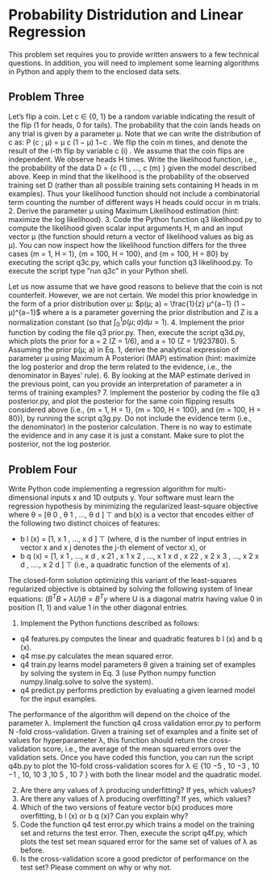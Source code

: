 # **Probability Distridution and Linear Regression**
This problem set requires you to provide written answers to a few technical questions. In
addition, you will need to implement some learning algorithms in Python and apply them to the
enclosed data sets.

## **Problem Three**
Let’s flip a coin. Let c ∈ {0, 1} be a random variable indicating the result of the
flip (1 for heads, 0 for tails). The probability that the coin lands heads on any trial is given
by a parameter μ. Note that we can write the distribution of c as: P (c ; μ) = μ c (1 − μ) 1−c .
We flip the coin m times, and denote the result of the i-th flip by variable c (i) . We assume
that the coin flips are independent. We observe heads H times.
 Write the likelihood function, i.e., the probability of the data D = {c (1) , ..., c (m) } given the model described above. Keep in mind that the likelihood is the probability of the observed training set D (rather than all possible training sets containing H heads in m examples). Thus your likelihood function should not include a combinatorial term counting the number of different ways H heads could occur in m trials.
2. Derive the parameter μ using Maximum Likelihood estimation (hint: maximize the log likelihood).
3. Code the Python function q3 likelihood.py to compute the likelihood given scalar input arguments H, m and an input vector μ (the function should return a vector of likelihood values as big as μ). You can now inspect how the likelihood function differs for the three cases {m = 1, H = 1}, {m = 100, H = 100}, and {m = 100, H = 80} by executing the script q3c.py, which calls your function q3 likelihood.py. To execute the script type ”run q3c” in your Python shell.

Let us now assume that we have good reasons to believe that the coin is not counterfeit. However, we are not certain. We model this prior knowledge in the form of a prior distribution over μ:
$p(μ; a) = \frac{1}{z} μ^{a−1} (1 − μ)^{a−1}$
where a is a parameter governing the prior distribution and Z is a normalization constant (so that $\int_{0}^{1} p(μ; a)dμ = 1$).
4. Implement the prior function by coding the file q3 prior.py. Then, execute the script q3d.py, which plots the prior for a = 2 (Z = 1/6), and a = 10 (Z = 1/923780).
5. Assuming the prior p(μ; a) in Eq. 1, derive the analytical expression of parameter μ using Maximum A Posteriori (MAP) estimation (hint: maximize the log posterior and drop the term related to the evidence, i.e., the denominator in Bayes’ rule).
6. By looking at the MAP estimate derived in the previous point, can you provide an interpretation of parameter a in terms of training examples?
7. Implement the posterior by coding the file q3 posterior.py, and plot the posterior for the same coin flipping results considered above (i.e., {m = 1, H = 1}, {m = 100, H = 100}, and {m = 100, H = 80}), by running the script q3g.py. Do not include the evidence term (i.e., the denominator) in the posterior calculation. There is no way to estimate the evidence and in any case it is just a constant. Make sure to plot the posterior, not the log posterior.

## **Problem Four**
Write Python code implementing a regression algorithm for multi-dimensional inputs x and 1D outputs y. Your software must learn the regression hypothesis by minimizing the regularized least-square objective where θ = [θ 0 , θ 1 , ..., θ d ] ⊤ and b(x) is a vector that encodes either of the following two distinct choices of features:
  - b l (x) = [1, x 1 , ..., x d ] ⊤ (where, d is the number of input entries in vector x and x j denotes the j-th element of vector x), or
  - b q (x) = [1, x 1 , ..., x d , x 21 , x 1 x 2 , ..., x 1 x d , x 22 , x 2 x 3 , ..., x 2 x d , ...., x 2 d ] ⊤ (i.e., a quadratic function of the elements of x).

The closed-form solution optimizing this variant of the least-squares regularized objective is obtained by solving the following system of linear equations:
$(B^TB + λU)θ = B^Ty$
where U is a diagonal matrix having value 0 in position (1, 1) and value 1 in the other diagonal entries.

1. Implement the Python functions described as follows:
  - q4 features.py computes the linear and quadratic features b l (x) and b q (x).
  - q4 mse.py calculates the mean squared error.
  - q4 train.py learns model parameters θ given a training set of examples by solving the system in Eq. 3 (use Python numpy function numpy.linalg.solve to solve the system).
  - q4 predict.py performs prediction by evaluating a given learned model for the input examples.

The performance of the algorithm will depend on the choice of the parameter λ. Implement the function q4 cross validation error.py to perform N -fold cross-validation. Given a training set of examples and a finite set of values for hyperparameter λ, this function should return the cross-validation score, i.e., the average of the mean squared errors over the validation sets. Once you have coded this function, you can run the script q4b.py to plot the 10-fold cross-validation scores for λ ∈ {10 −5 , 10 −3 , 10 −1 , 10, 10 3 ,10 5 , 10 7 } with both the linear model and the quadratic model.

2. Are there any values of λ producing underfitting? If yes, which values?
3. Are there any values of λ producing overfitting? If yes, which values?
4. Which of the two versions of feature vector b(x) produces more overfitting, b l (x) or b q (x)? Can you explain why?
5. Code the function q4 test error.py which trains a model on the training set and returns the test error. Then, execute the script q4f.py, which plots the test set mean squared error for the same set of values of λ as before.
6. Is the cross-validation score a good predictor of performance on the test set? Please comment on why or why not.
